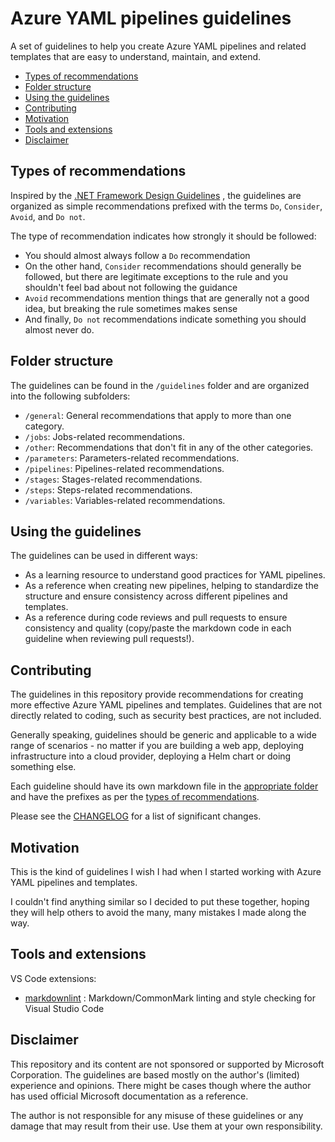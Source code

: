 # Azure YAML pipelines guidelines

A set of guidelines to help you create Azure YAML pipelines and related
templates that are easy to understand, maintain, and extend.

- [Types of recommendations](#types-of-recommendations)
- [Folder structure](#folder-structure)
- [Using the guidelines](#using-the-guidelines)
- [Contributing](#contributing)
- [Motivation](#motivation)
- [Tools and extensions](#tools-and-extensions)
- [Disclaimer](#disclaimer)

## Types of recommendations

Inspired by the
[.NET Framework Design Guidelines](https://docs.microsoft.com/en-us/dotnet/standard/design-guidelines/)
, the guidelines are organized as simple recommendations prefixed with the terms
`Do`, `Consider`, `Avoid`, and `Do not`.

The type of recommendation indicates how strongly it should be followed:

- You should almost always follow a `Do` recommendation
- On the other hand, `Consider` recommendations should generally be followed, but
there are legitimate exceptions to the rule and you shouldn't feel bad about
not following the guidance
- `Avoid` recommendations mention things that are generally not a good idea, but
breaking the rule sometimes makes sense
- And finally, `Do not` recommendations indicate something you should almost
never do.

## Folder structure

The guidelines can be found in the `/guidelines` folder and are organized into
the following subfolders:

- `/general`: General recommendations that apply to more than one category.
- `/jobs`: Jobs-related recommendations.
- `/other`: Recommendations that don't fit in any of the other categories.
- `/parameters`: Parameters-related recommendations.
- `/pipelines`: Pipelines-related recommendations.
- `/stages`: Stages-related recommendations.
- `/steps`: Steps-related recommendations.
- `/variables`: Variables-related recommendations.

## Using the guidelines

The guidelines can be used in different ways:

- As a learning resource to understand good practices for YAML pipelines.
- As a reference when creating new pipelines, helping to standardize the
structure and ensure consistency across different pipelines and templates.
- As a reference during code reviews and pull requests to ensure consistency and
quality (copy/paste the markdown code in each guideline when reviewing pull requests!).

## Contributing

The guidelines in this repository provide recommendations for creating more
effective Azure YAML pipelines and templates. Guidelines that are not directly
related to coding, such as security best practices, are not included.

Generally speaking, guidelines should be generic and applicable to a wide range
of scenarios - no matter if you are building a web app, deploying infrastructure
into a cloud provider, deploying a Helm chart or doing something else.

Each guideline should have its own markdown file in the
[appropriate folder](#folder-structure) and have the prefixes as per
the [types of recommendations](#types-of-recommendations).

Please see the [CHANGELOG](CHANGELOG.md) for a list of significant changes.

## Motivation

This is the kind of guidelines I wish I had when I started working with Azure
YAML pipelines and templates.

I couldn't find anything similar so I decided to put these together, hoping they
will help others to avoid the many, many mistakes I made along the way.

## Tools and extensions

VS Code extensions:

- [markdownlint](https://marketplace.visualstudio.com/items?itemName=DavidAnson.vscode-markdownlint)
: Markdown/CommonMark linting and style checking for Visual Studio Code

## Disclaimer

This repository and its content are not sponsored or supported by Microsoft
Corporation. The guidelines are based mostly on the author's
(limited) experience and opinions. There might be cases though where the author
has used official Microsoft documentation as a reference.

The author is not responsible for any misuse of these guidelines or any damage
that may result from their use. Use them at your own responsibility.
